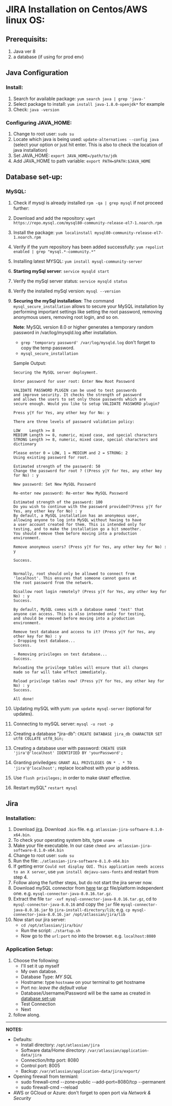 # JIRA Installation on Centos/AWS linux OS:

## Prerequisits:
1. Java ver 8
2. a database (if using for prod env)

## Java Configuration
### Install:
1. Search for available package: `yum search java | grep 'java-'`
2. Select package to install: `yum install java-1.8.0-openjdk*`  for example
3. Check: `java -version`
### Configuring JAVA_HOME:
1. Change to root user: `sudo su`
2. Locate which java is being used: `update-alternatives --config java`
    (select your option or just hit enter. This is also to check the location of java installation)
3. Set JAVA_HOME: `export JAVA_HOME=/path/to/jdk`
4. Add JAVA_HOME to path variable: `export PATH=$PATH:$JAVA_HOME`

## Database set-up:
### MySQL:
1. Check if mysql is already installed `rpm -qa | grep mysql`
if not proceed further:
2. Download and add the repository: `wget https://repo.mysql.com/mysql80-community-release-el7-1.noarch.rpm`
3. Install the package: `yum localinstall mysql80-community-release-el7-1.noarch.rpm`
4. Verify if the yum repository has been added successfully: `yum repolist enabled | grep "mysql.*-community.*"`
5. Installing latest MYSQL: `yum install mysql-community-server`
6. **Starting mySql server**: `service mysqld start`
7. Verify the mySql server status: `service mysqld status`
8. Verify the installed mySql version: `mysql --version`
9. **Securing the mySql installation**:
   The command `mysql_secure_installation` allows to secure your MySQL installation by performing important settings like setting the root password, removing anonymous users, removing root login, and so on.

   **Note**: MySQL version 8.0 or higher generates a temporary random password in /var/log/mysqld.log after installation.
   
   * `grep 'temporary password' /var/log/mysqld.log` don't forget to copy the temp password.
   * `mysql_secure_installation`
   
   Sample Output:
   ```
   Securing the MySQL server deployment.
   
   Enter password for user root: Enter New Root Password
   
   VALIDATE PASSWORD PLUGIN can be used to test passwords 
   and improve security. It checks the strength of password
   and allows the users to set only those passwords which are
   secure enough. Would you like to setup VALIDATE PASSWORD plugin?
   
   Press y|Y for Yes, any other key for No: y
   
   There are three levels of password validation policy:
   
   LOW    Length >= 8
   MEDIUM Length >= 8, numeric, mixed case, and special characters
   STRONG Length >= 8, numeric, mixed case, special characters and dictionary   
   
   Please enter 0 = LOW, 1 = MEDIUM and 2 = STRONG: 2
   Using existing password for root.
   
   Estimated strength of the password: 50 
   Change the password for root ? ((Press y|Y for Yes, any other key for No) : y
   
   New password: Set New MySQL Password
   
   Re-enter new password: Re-enter New MySQL Password
   
   Estimated strength of the password: 100 
   Do you wish to continue with the password provided?(Press y|Y for Yes, any other key for No) : y
   By default, a MySQL installation has an anonymous user,
   allowing anyone to log into MySQL without having to have
   a user account created for them. This is intended only for
   testing, and to make the installation go a bit smoother.
   You should remove them before moving into a production
   environment.
   
   Remove anonymous users? (Press y|Y for Yes, any other key for No) : y
   
   Success.
   
   
   Normally, root should only be allowed to connect from
   'localhost'. This ensures that someone cannot guess at
   the root password from the network.
   
   Disallow root login remotely? (Press y|Y for Yes, any other key for No) : y
   Success.
   
   By default, MySQL comes with a database named 'test' that
   anyone can access. This is also intended only for testing,
   and should be removed before moving into a production
   environment.
   
   Remove test database and access to it? (Press y|Y for Yes, any other key for No) : y
   - Dropping test database...
   Success.
   
   - Removing privileges on test database...
   Success.
   
   Reloading the privilege tables will ensure that all changes
   made so far will take effect immediately.
   
   Reload privilege tables now? (Press y|Y for Yes, any other key for No) : y
   Success.
   
   All done! 
   ```
   
10. Updating mySQL with yum: `yum update mysql-server` (optional for updates).
11. Connecting to mySQL server: `mysql -u root -p`
12. Creating a database "jira-db": `CREATE DATABASE jira_db CHARACTER SET utf8 COLLATE utf8_bin;`
13. Creating a database user with password: `CREATE USER 'jira'@'localhost' IDENTIFIED BY 'yourPassword';`
14. Granting priviledges: `GRANT ALL PRIVILEGES ON * . * TO 'jira'@'localhost';` replace localhost with your ip address.
15. Use `flush privileges;` in order to make `GRANT` effective.
16. Restart mySQL" `restart mysql`

## Jira
### Installation:
1. Download [jira](https://www.atlassian.com/software/jira/download?_ga=2.213851348.1358305773.1556954742-1434227542.1556954742). Download `.bin` file. e.g. `atlassian-jira-software-8.1.0-x64.bin`. 
2. To check your operating system bits, type `uname -m`
3. Make your file executable. In our case `chmod a+x atlassian-jira-software-8.1.0-x64.bin`
4. Change to root user: `sudo su`
5. Run the file: `./atlassian-jira-software-8.1.0-x64.bin`
6. If getting error `Could not display GUI. This application needs access to an X server`, use `yum install dejavu-sans-fonts` and restart from step 4.
7. Follow along the further steps, but do not start the jira server now.
8. Download mySQL connector from [here](https://dev.mysql.com/downloads/connector/j/) tar.gz file/platform independent one. e.g. `mysql-connector-java-8.0.16.tar.gz`.
9. Extract the file `tar -xvf mysql-connector-java-8.0.16.tar.gz`, cd to `mysql-connector-java-8.0.16` and copy the `jar` file `mysql-connector-java-8.0.16.jar` to `jira-install-directory/lib`; e.g. `cp mysql-connector-java-8.0.16.jar /opt/atlassian/jira/lib`
10. Now start our jira server: 
    * `cd /opt/atlassian/jira/bin/`
    * Run the script: `./startup.sh`
    * Now go to the `url:port` no into the browser. e.g. `localhost:8080`

### Application Setup:
1. Choose the following:
    * I'll set it up myself
    * My own databse.
    * Database Type: _MY SQL_
    * Hostname: type `hostname` on your terminal to get hostname
    * Port no: _leave the default value_
    * Database/Username/Password will be the same as created in [database set-up](https://gist.github.com/nicks9188/45eeef3980de48e1bf654c68fffb7999#database-set-up)
    * Test Connection
    * Next
2. follow along.

- - - -
**NOTES:**
* Defaults:
    * Install directory: `/opt/atlassian/jira`
    * Software data/Home directory: `/var/atlassian/application-data/jira`
    * Connection/http port: 8080
    * Control port: 8005
    * Backup: `/var/atlassian/application-data/jira/export/`
* Opening firewall from termianl:
    * sudo firewall-cmd --zone=public --add-port=8080/tcp --permanent
    * sudo firewall-cmd --reload
* AWS or GCloud or Azure: don't forget to open port via _Network & Security_
